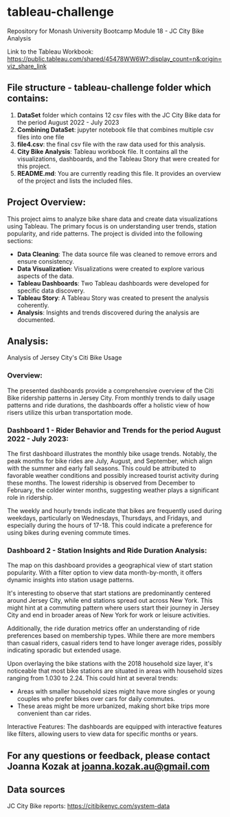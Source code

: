 # tableau-challenge

Repository for Monash University Bootcamp Module 18 - JC City Bike Analysis

Link to the Tableau Workbook: https://public.tableau.com/shared/45478WW6W?:display_count=n&:origin=viz_share_link

## File structure - tableau-challenge folder which contains:
1. **DataSet** folder which contains 12 csv files with the JC City Bike data for the period August 2022 - July 2023
2. **Combining DataSet**: jupyter notebook file that combines multiple csv files into one file
3. **file4.csv**: the final csv file with the raw data used for this analysis. 
4. **City Bike Analysis**: Tableau workbook file. It contains all the visualizations, dashboards, and the Tableau Story that were created for this project.
5. **README.md**: You are currently reading this file. It provides an overview of the project and lists the included files.

## Project Overview:

This project aims to analyze bike share data and create data visualizations using Tableau. The primary focus is on understanding user trends, station popularity, and ride patterns. The project is divided into the following sections:
- **Data Cleaning**: The data source file was cleaned to remove errors and ensure consistency.
- **Data Visualization**: Visualizations were created to explore various aspects of the data.
- **Tableau Dashboards**: Two Tableau dashboards were developed for specific data discovery.
- **Tableau Story**: A Tableau Story was created to present the analysis coherently.
- **Analysis**: Insights and trends discovered during the analysis are documented.

## Analysis:

Analysis of Jersey City's Citi Bike Usage

### Overview:
The presented dashboards provide a comprehensive overview of the Citi Bike ridership patterns in Jersey City. From monthly trends to daily usage patterns and ride durations, the dashboards offer a holistic view of how risers utilize this urban transportation mode.

### Dashboard 1 - Rider Behavior and Trends for the period August 2022 - July 2023:
The first dashboard illustrates the monthly bike usage trends. Notably, the peak months for bike rides are July, August, and September, which align with the summer and early fall seasons. This could be attributed to favorable weather conditions and possibly increased tourist activity during these months. The lowest ridership is observed from December to February, the colder winter months, suggesting weather plays a significant role in ridership.

The weekly and hourly trends indicate that bikes are frequently used during weekdays, particularly on Wednesdays, Thursdays, and Fridays, and especially during the hours of 17-18. This could indicate a preference for using bikes during evening commute times. 

### Dashboard 2 - Station Insights and Ride Duration Analysis:
The map on this dashboard provides a geographical view of start station popularity. With a filter option to view data month-by-month, it offers dynamic insights into station usage patterns.

It's interesting to observe that start stations are predominantly centered around Jersey City, while end stations spread out across New York. This might hint at a commuting pattern where users start their journey in Jersey City and end in broader areas of New York for work or leisure activities.

Additionally, the ride duration metrics offer an understanding of ride preferences based on membership types. While there are more members than casual riders, casual riders tend to have longer average rides, possibly indicating sporadic but extended usage.


Upon overlaying the bike stations with the 2018 household size layer, it's noticeable that most bike stations are situated in areas with household sizes ranging from 1.030 to 2.24. This could hint at several trends:
- Areas with smaller household sizes might have more singles or young couples who prefer bikes over cars for daily commutes.
- These areas might be more urbanized, making short bike trips more convenient than car rides.
  
Interactive Features:
The dashboards are equipped with interactive features like filters, allowing users to view data for specific months or years. 




## For any questions or feedback, please contact Joanna Kozak at joanna.kozak.au@gmail.com

## Data sources
JC City Bike reports: https://citibikenyc.com/system-data



